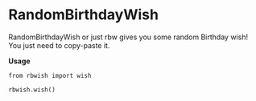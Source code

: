 # RandomBirthdayWish
RandomBirthdayWish or just rbw gives you some random Birthday wish! You just need to copy-paste it.

**Usage**

```
from rbwish import wish

rbwish.wish()
```
